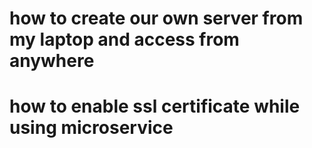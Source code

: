 # how to create our own server from my laptop and access from anywhere

# how to enable ssl certificate while using microservice
